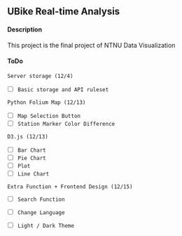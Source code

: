 ## UBike Real-time Analysis

#### Description

This project is the final project of NTNU Data Visualization


#### ToDo

`Server storage (12/4)`
- [ ] `Basic storage and API ruleset`

`Python Folium Map (12/13)`
- [ ] `Map Selection Button`
- [ ] `Station Marker Color Difference`

`D3.js (12/13)` 
- [ ] `Bar Chart`
- [ ] `Pie Chart`
- [ ] `Plot`
- [ ] `Line Chart`

`Extra Function + Frontend Design (12/15)`
- [ ] `Search Function`
- [ ] `Change Language`
- [ ] `Light / Dark Theme`


